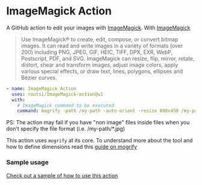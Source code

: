 # ImageMagick Action

A GitHub action to edit your images with [ImageMagick](https://imagemagick.org/).
With [ImageMagick](https://imagemagick.org/)

> Use ImageMagick® to create, edit, compose, or convert bitmap images. It can read and write images in a variety of formats (over 200) including PNG, JPEG, GIF, HEIC, TIFF, DPX, EXR, WebP, Postscript, PDF, and SVG. ImageMagick can resize, flip, mirror, rotate, distort, shear and transform images, adjust image colors, apply various special effects, or draw text, lines, polygons, ellipses and Bézier curves.

```yml
- name: ImageMagick Action
  uses: routsi/ImageMagick-action@v1
  with:
    # ImageMagick command to be executed
    command: mogrify -path /my-path -auto-orient -resize 800x450 /my-path/*.* # default is mogrify -path src/assets/images -auto-orient -resize x500 src/assets/images*.*
```

PS: The action may fail if you have "non image" files inside files when you don't specify the file format (i.e. /my-path/\*.jpg)

This action uses `mogrify` at its core. To understand more about the tool and how to define dimensions read this [guide on mogrify](https://imagemagick.org/script/mogrify.php)

### Sample usage

[Check out a sample of how to use this action](https://github.com/jruipinto/website-bem-da-terra/blob/master/.github/workflows/scully-publish-to-gh-pages.yml)
